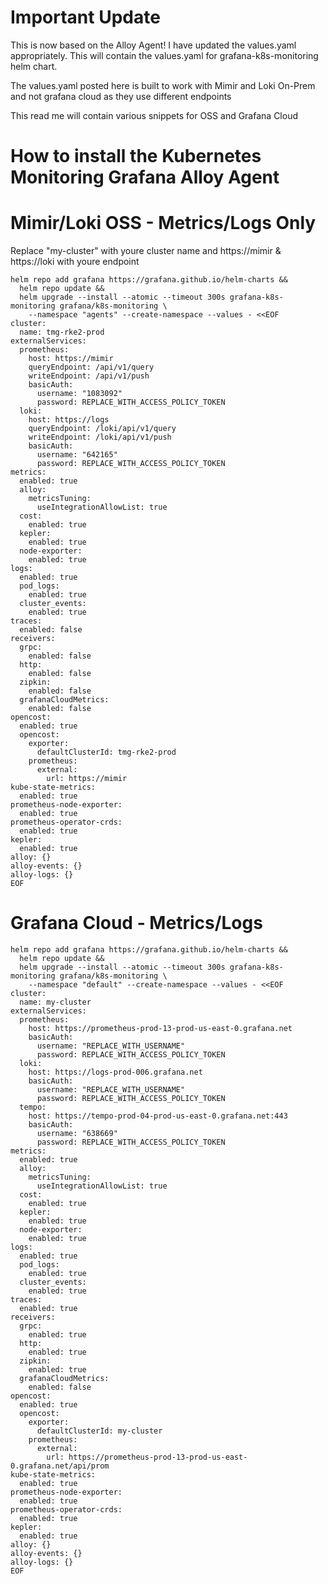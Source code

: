 # Important Update
This is now based on the Alloy Agent!
I have updated the values.yaml appropriately.
This will contain the values.yaml for grafana-k8s-monitoring helm chart.

The values.yaml posted here is built to work with Mimir and Loki On-Prem and not grafana cloud as they use different endpoints

This read me will contain various snippets for OSS and Grafana Cloud

# How to install the Kubernetes Monitoring Grafana Alloy Agent

# Mimir/Loki OSS - Metrics/Logs Only
Replace "my-cluster" with youre cluster name and https://mimir & https://loki with youre endpoint
```
helm repo add grafana https://grafana.github.io/helm-charts &&
  helm repo update &&
  helm upgrade --install --atomic --timeout 300s grafana-k8s-monitoring grafana/k8s-monitoring \
    --namespace "agents" --create-namespace --values - <<EOF
cluster:
  name: tmg-rke2-prod
externalServices:
  prometheus:
    host: https://mimir
    queryEndpoint: /api/v1/query
    writeEndpoint: /api/v1/push
    basicAuth:
      username: "1083092"
      password: REPLACE_WITH_ACCESS_POLICY_TOKEN
  loki:
    host: https://logs
    queryEndpoint: /loki/api/v1/query
    writeEndpoint: /loki/api/v1/push
    basicAuth:
      username: "642165"
      password: REPLACE_WITH_ACCESS_POLICY_TOKEN
metrics:
  enabled: true
  alloy:
    metricsTuning:
      useIntegrationAllowList: true
  cost:
    enabled: true
  kepler:
    enabled: true
  node-exporter:
    enabled: true
logs:
  enabled: true
  pod_logs:
    enabled: true
  cluster_events:
    enabled: true
traces:
  enabled: false
receivers:
  grpc:
    enabled: false
  http:
    enabled: false
  zipkin:
    enabled: false
  grafanaCloudMetrics:
    enabled: false
opencost:
  enabled: true
  opencost:
    exporter:
      defaultClusterId: tmg-rke2-prod
    prometheus:
      external:
        url: https://mimir
kube-state-metrics:
  enabled: true
prometheus-node-exporter:
  enabled: true
prometheus-operator-crds:
  enabled: true
kepler:
  enabled: true
alloy: {}
alloy-events: {}
alloy-logs: {}
EOF
```

# Grafana Cloud - Metrics/Logs
```
helm repo add grafana https://grafana.github.io/helm-charts &&
  helm repo update &&
  helm upgrade --install --atomic --timeout 300s grafana-k8s-monitoring grafana/k8s-monitoring \
    --namespace "default" --create-namespace --values - <<EOF
cluster:
  name: my-cluster
externalServices:
  prometheus:
    host: https://prometheus-prod-13-prod-us-east-0.grafana.net
    basicAuth:
      username: "REPLACE_WITH_USERNAME"
      password: REPLACE_WITH_ACCESS_POLICY_TOKEN
  loki:
    host: https://logs-prod-006.grafana.net
    basicAuth:
      username: "REPLACE_WITH_USERNAME"
      password: REPLACE_WITH_ACCESS_POLICY_TOKEN
  tempo:
    host: https://tempo-prod-04-prod-us-east-0.grafana.net:443
    basicAuth:
      username: "638669"
      password: REPLACE_WITH_ACCESS_POLICY_TOKEN
metrics:
  enabled: true
  alloy:
    metricsTuning:
      useIntegrationAllowList: true
  cost:
    enabled: true
  kepler:
    enabled: true
  node-exporter:
    enabled: true
logs:
  enabled: true
  pod_logs:
    enabled: true
  cluster_events:
    enabled: true
traces:
  enabled: true
receivers:
  grpc:
    enabled: true
  http:
    enabled: true
  zipkin:
    enabled: true
  grafanaCloudMetrics:
    enabled: false
opencost:
  enabled: true
  opencost:
    exporter:
      defaultClusterId: my-cluster
    prometheus:
      external:
        url: https://prometheus-prod-13-prod-us-east-0.grafana.net/api/prom
kube-state-metrics:
  enabled: true
prometheus-node-exporter:
  enabled: true
prometheus-operator-crds:
  enabled: true
kepler:
  enabled: true
alloy: {}
alloy-events: {}
alloy-logs: {}
EOF

```
